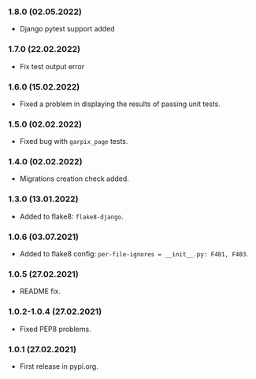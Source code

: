 ### 1.8.0 (02.05.2022)

- Django pytest support added

### 1.7.0 (22.02.2022)

- Fix test output error

### 1.6.0 (15.02.2022)

- Fixed a problem in displaying the results of passing unit tests.

### 1.5.0 (02.02.2022)

- Fixed bug with `garpix_page` tests.

### 1.4.0 (02.02.2022)

- Migrations creation check added.

### 1.3.0 (13.01.2022)

- Added to flake8: `flake8-django`.

### 1.0.6 (03.07.2021)

- Added to flake8 config: `per-file-ignores = __init__.py: F401, F403`.

### 1.0.5 (27.02.2021)

- README fix.

### 1.0.2-1.0.4 (27.02.2021)

- Fixed PEP8 problems.

### 1.0.1 (27.02.2021)

- First release in pypi.org.

